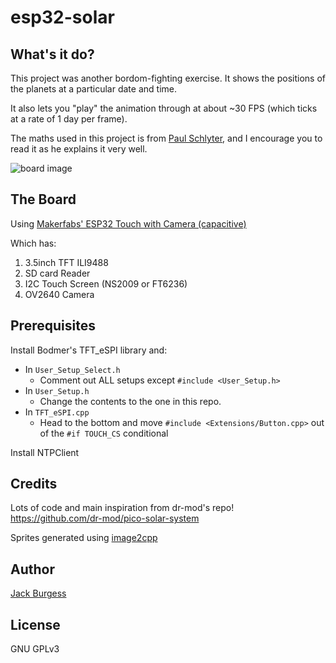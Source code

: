# esp32-solar

## What's it do?

This project was another bordom-fighting exercise. It shows the positions of the planets at a particular date and time.

It also lets you "play" the animation through at about ~30 FPS (which ticks at a rate of 1 day per frame).

The maths used in this project is from [Paul Schlyter](https://stjarnhimlen.se/comp/tutorial.html), and I encourage you to read it as he explains it very well.

![board image](https://user-images.githubusercontent.com/6363719/133695314-29d2a962-7d25-4262-a45c-797d4be26b19.png)

## The Board

Using [Makerfabs' ESP32 Touch with Camera (capacitive)](https://www.makerfabs.com/esp32-3.5-inch-tft-touch-capacitive-with-camera.html)

Which has:
  1. 3.5inch TFT ILI9488
  2. SD card Reader
  3. I2C Touch Screen (NS2009 or FT6236)
  4. OV2640 Camera

## Prerequisites

Install Bodmer's TFT_eSPI library and:
 - In `User_Setup_Select.h`
   - Comment out ALL setups except `#include <User_Setup.h>`
 - In `User_Setup.h`
   - Change the contents to the one in this repo.
 - In `TFT_eSPI.cpp`
   - Head to the bottom and move `#include <Extensions/Button.cpp>` out of the `#if TOUCH_CS` conditional

Install NTPClient

## Credits

Lots of code and main inspiration from dr-mod's repo! https://github.com/dr-mod/pico-solar-system

Sprites generated using [image2cpp](https://jackburgess.dev/tools/image2cpp)

## Author

[Jack Burgess](https://jackburgess.dev)

## License

GNU GPLv3
